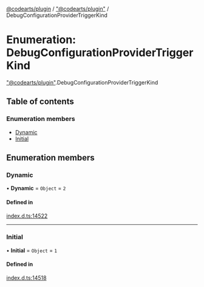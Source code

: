 [@codearts/plugin](../README.md) / ["@codearts/plugin"](../modules/_codearts_plugin_.md) / DebugConfigurationProviderTriggerKind

# Enumeration: DebugConfigurationProviderTriggerKind

["@codearts/plugin"](../modules/_codearts_plugin_.md).DebugConfigurationProviderTriggerKind

## Table of contents

### Enumeration members

- [Dynamic](codearts_plugin_.DebugConfigurationProviderTriggerKind.md#dynamic)
- [Initial](codearts_plugin_.DebugConfigurationProviderTriggerKind.md#initial)

## Enumeration members

### Dynamic

• **Dynamic** = `Object` = `2`

#### Defined in

[index.d.ts:14522](https://github.com/huaweicloud/cloudide-plugin-api/blob/03c74e5/index.d.ts#L14522)

___

### Initial

• **Initial** = `Object` = `1`

#### Defined in

[index.d.ts:14518](https://github.com/huaweicloud/cloudide-plugin-api/blob/03c74e5/index.d.ts#L14518)
